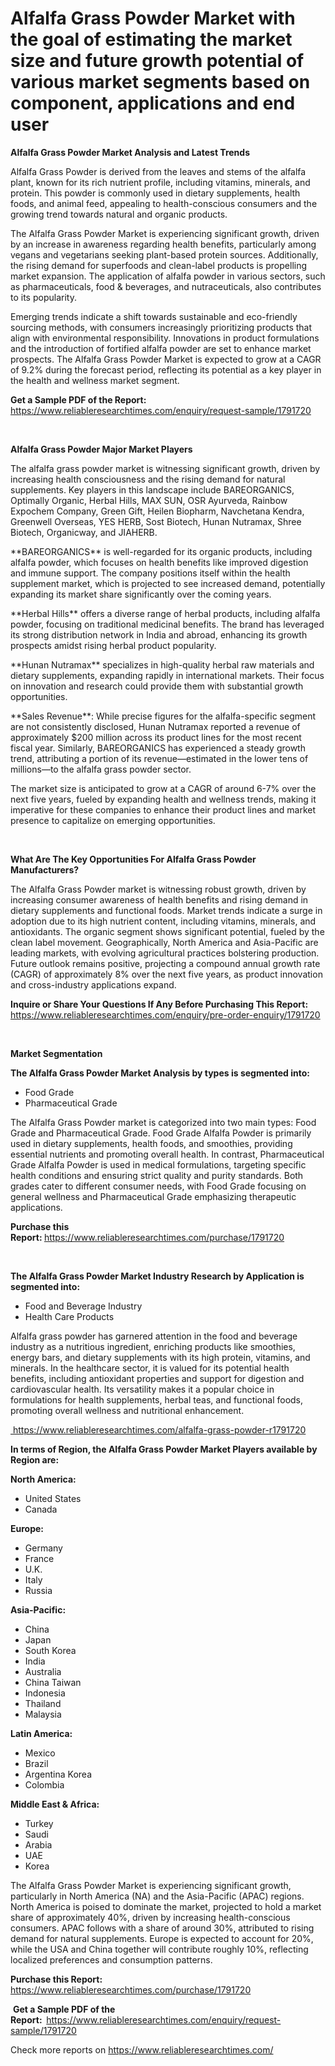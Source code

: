 <p><h1>Alfalfa Grass Powder Market with the goal of estimating the market size and future growth potential of various market segments based on component, applications and end user</h1></p><p><strong>Alfalfa Grass Powder Market Analysis and Latest Trends</strong></p>
<p><p>Alfalfa Grass Powder is derived from the leaves and stems of the alfalfa plant, known for its rich nutrient profile, including vitamins, minerals, and protein. This powder is commonly used in dietary supplements, health foods, and animal feed, appealing to health-conscious consumers and the growing trend towards natural and organic products. </p><p>The Alfalfa Grass Powder Market is experiencing significant growth, driven by an increase in awareness regarding health benefits, particularly among vegans and vegetarians seeking plant-based protein sources. Additionally, the rising demand for superfoods and clean-label products is propelling market expansion. The application of alfalfa powder in various sectors, such as pharmaceuticals, food & beverages, and nutraceuticals, also contributes to its popularity.</p><p>Emerging trends indicate a shift towards sustainable and eco-friendly sourcing methods, with consumers increasingly prioritizing products that align with environmental responsibility. Innovations in product formulations and the introduction of fortified alfalfa powder are set to enhance market prospects. The Alfalfa Grass Powder Market is expected to grow at a CAGR of 9.2% during the forecast period, reflecting its potential as a key player in the health and wellness market segment.</p></p>
<p><strong>Get a Sample PDF of the Report:&nbsp;</strong> <a href="https://www.reliableresearchtimes.com/enquiry/request-sample/1791720?utm_campaign=3004&utm_medium=2&utm_source=Github&utm_content=ia&utm_term=07042025&utm_id=alfalfa-grass-powder">https://www.reliableresearchtimes.com/enquiry/request-sample/1791720</a></p>
<p>&nbsp;</p>
<p><strong>Alfalfa Grass Powder Major Market Players</strong></p>
<p><p>The alfalfa grass powder market is witnessing significant growth, driven by increasing health consciousness and the rising demand for natural supplements. Key players in this landscape include BAREORGANICS, Optimally Organic, Herbal Hills, MAX SUN, OSR Ayurveda, Rainbow Expochem Company, Green Gift, Heilen Biopharm, Navchetana Kendra, Greenwell Overseas, YES HERB, Sost Biotech, Hunan Nutramax, Shree Biotech, Organicway, and JIAHERB.</p><p>**BAREORGANICS** is well-regarded for its organic products, including alfalfa powder, which focuses on health benefits like improved digestion and immune support. The company positions itself within the health supplement market, which is projected to see increased demand, potentially expanding its market share significantly over the coming years.</p><p>**Herbal Hills** offers a diverse range of herbal products, including alfalfa powder, focusing on traditional medicinal benefits. The brand has leveraged its strong distribution network in India and abroad, enhancing its growth prospects amidst rising herbal product popularity.</p><p>**Hunan Nutramax** specializes in high-quality herbal raw materials and dietary supplements, expanding rapidly in international markets. Their focus on innovation and research could provide them with substantial growth opportunities.</p><p>**Sales Revenue**: While precise figures for the alfalfa-specific segment are not consistently disclosed, Hunan Nutramax reported a revenue of approximately $200 million across its product lines for the most recent fiscal year. Similarly, BAREORGANICS has experienced a steady growth trend, attributing a portion of its revenue—estimated in the lower tens of millions—to the alfalfa grass powder sector.</p><p>The market size is anticipated to grow at a CAGR of around 6-7% over the next five years, fueled by expanding health and wellness trends, making it imperative for these companies to enhance their product lines and market presence to capitalize on emerging opportunities.</p></p>
<p>&nbsp;</p>
<p><strong>What Are The Key Opportunities For Alfalfa Grass Powder Manufacturers?</strong></p>
<p><p>The Alfalfa Grass Powder market is witnessing robust growth, driven by increasing consumer awareness of health benefits and rising demand in dietary supplements and functional foods. Market trends indicate a surge in adoption due to its high nutrient content, including vitamins, minerals, and antioxidants. The organic segment shows significant potential, fueled by the clean label movement. Geographically, North America and Asia-Pacific are leading markets, with evolving agricultural practices bolstering production. Future outlook remains positive, projecting a compound annual growth rate (CAGR) of approximately 8% over the next five years, as product innovation and cross-industry applications expand.</p></p>
<p><strong>Inquire or Share Your Questions If Any Before Purchasing This Report:</strong> <a href="https://www.reliableresearchtimes.com/enquiry/pre-order-enquiry/1791720?utm_campaign=3004&utm_medium=2&utm_source=Github&utm_content=ia&utm_term=07042025&utm_id=alfalfa-grass-powder">https://www.reliableresearchtimes.com/enquiry/pre-order-enquiry/1791720</a></p>
<p>&nbsp;</p>
<p><strong>Market Segmentation</strong></p>
<p><strong>The Alfalfa Grass Powder Market Analysis by types is segmented into:</strong></p>
<p><ul><li>Food Grade</li><li>Pharmaceutical Grade</li></ul></p>
<p><p>The Alfalfa Grass Powder market is categorized into two main types: Food Grade and Pharmaceutical Grade. Food Grade Alfalfa Powder is primarily used in dietary supplements, health foods, and smoothies, providing essential nutrients and promoting overall health. In contrast, Pharmaceutical Grade Alfalfa Powder is used in medical formulations, targeting specific health conditions and ensuring strict quality and purity standards. Both grades cater to different consumer needs, with Food Grade focusing on general wellness and Pharmaceutical Grade emphasizing therapeutic applications.</p></p>
<p><strong>Purchase this Report:&nbsp;</strong><a href="https://www.reliableresearchtimes.com/purchase/1791720?utm_campaign=3004&utm_medium=2&utm_source=Github&utm_content=ia&utm_term=07042025&utm_id=alfalfa-grass-powder">https://www.reliableresearchtimes.com/purchase/1791720</a></p>
<p>&nbsp;</p>
<p><strong>The Alfalfa Grass Powder Market Industry Research by Application is segmented into:</strong></p>
<p><ul><li>Food and Beverage Industry</li><li>Health Care Products</li></ul></p>
<p><p>Alfalfa grass powder has garnered attention in the food and beverage industry as a nutritious ingredient, enriching products like smoothies, energy bars, and dietary supplements with its high protein, vitamins, and minerals. In the healthcare sector, it is valued for its potential health benefits, including antioxidant properties and support for digestion and cardiovascular health. Its versatility makes it a popular choice in formulations for health supplements, herbal teas, and functional foods, promoting overall wellness and nutritional enhancement.</p></p>
<p><a href="https://www.reliableresearchtimes.com/alfalfa-grass-powder-r1791720?utm_campaign=3004&utm_medium=2&utm_source=Github&utm_content=ia&utm_term=07042025&utm_id=alfalfa-grass-powder">&nbsp;https://www.reliableresearchtimes.com/alfalfa-grass-powder-r1791720</a></p>
<p><strong>In terms of Region, the Alfalfa Grass Powder Market Players available by Region are:</strong></p>
<p>
    <p> <strong> North America: </strong>
        <ul>
            <li>United States</li>
            <li>Canada</li>
        </ul>
        </p> 
    <p> <strong> Europe: </strong>
        <ul>
            <li>Germany</li>
            <li>France</li>
            <li>U.K.</li>
            <li>Italy</li>
            <li>Russia</li>
        </ul>
        </p> 
    <p> <strong> Asia-Pacific: </strong>
        <ul>
            <li>China</li>
            <li>Japan</li>
            <li>South Korea</li>
            <li>India</li>
            <li>Australia</li>
            <li>China Taiwan</li>
            <li>Indonesia</li>
            <li>Thailand</li>
            <li>Malaysia</li>
        </ul>
        </p> 
    <p> <strong> Latin America: </strong>
        <ul>
            <li>Mexico</li>
            <li>Brazil</li>
            <li>Argentina Korea</li>
            <li>Colombia</li>
        </ul>
        </p> 
    <p> <strong> Middle East & Africa: </strong>
        <ul>
            <li>Turkey</li>
            <li>Saudi</li>
            <li>Arabia</li>
            <li>UAE</li>
            <li>Korea</li>
        </ul>
    </p>
    </p>
<p><p>The Alfalfa Grass Powder Market is experiencing significant growth, particularly in North America (NA) and the Asia-Pacific (APAC) regions. North America is poised to dominate the market, projected to hold a market share of approximately 40%, driven by increasing health-conscious consumers. APAC follows with a share of around 30%, attributed to rising demand for natural supplements. Europe is expected to account for 20%, while the USA and China together will contribute roughly 10%, reflecting localized preferences and consumption patterns.</p></p>
<p><strong>Purchase this Report: </strong><a href="https://www.reliableresearchtimes.com/purchase/1791720?utm_campaign=3004&utm_medium=2&utm_source=Github&utm_content=ia&utm_term=07042025&utm_id=alfalfa-grass-powder">https://www.reliableresearchtimes.com/purchase/1791720</a></p>
<p>&nbsp;<strong>Get a Sample PDF of the Report:&nbsp;&nbsp;</strong><a href="https://www.reliableresearchtimes.com/enquiry/request-sample/1791720?utm_campaign=3004&utm_medium=2&utm_source=Github&utm_content=ia&utm_term=07042025&utm_id=alfalfa-grass-powder">https://www.reliableresearchtimes.com/enquiry/request-sample/1791720</a></p>
<p><strong></strong></p>
<p>Check more reports on <a href="https://www.reliableresearchtimes.com/?utm_campaign=3004&utm_medium=2&utm_source=Github&utm_content=ia&utm_term=07042025&utm_id=alfalfa-grass-powder">https://www.reliableresearchtimes.com/</a></p>